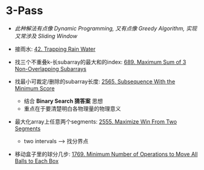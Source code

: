 # 3-Pass

* *此种解法有点像 Dynamic Programming, 又有点像 Greedy Algorithm, 实现又常涉及 Sliding Window*

* 接雨水: [42. Trapping Rain Water](https://leetcode.com/problems/trapping-rain-water/)

* 找三个不重叠k-长subarray的最大和的index: [689. Maximum Sum of 3 Non-Overlapping Subarrays](https://leetcode.com/problems/maximum-sum-of-3-non-overlapping-subarrays/description/)

* 找最小可裁定/删除的subarray长度: [2565. Subsequence With the Minimum Score](https://leetcode.com/problems/subsequence-with-the-minimum-score/)
    * 结合 **Binary Search 猜答案** 思想
    * 重点在于要清楚明白各物理量的物理意义

* 最大化array上任意两个segments: [2555. Maximize Win From Two Segments](https://leetcode.com/problems/maximize-win-from-two-segments/description/)
    * two intervals --> 找分界点

* 移动盒子里的球分几步: [1769. Minimum Number of Operations to Move All Balls to Each Box](https://leetcode.com/problems/minimum-number-of-operations-to-move-all-balls-to-each-box/)